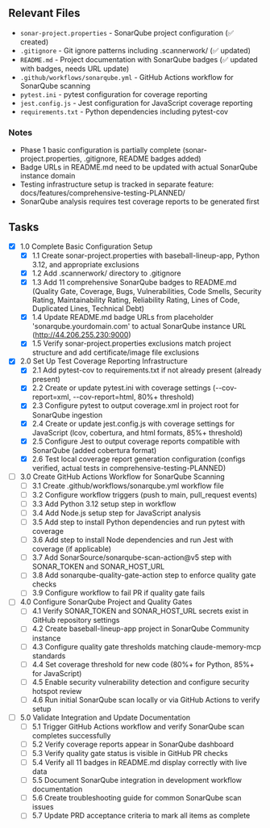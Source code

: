## Relevant Files

- `sonar-project.properties` - SonarQube project configuration (✅ created)
- `.gitignore` - Git ignore patterns including .scannerwork/ (✅ updated)
- `README.md` - Project documentation with SonarQube badges (✅ updated with badges, needs URL update)
- `.github/workflows/sonarqube.yml` - GitHub Actions workflow for SonarQube scanning
- `pytest.ini` - pytest configuration for coverage reporting
- `jest.config.js` - Jest configuration for JavaScript coverage reporting
- `requirements.txt` - Python dependencies including pytest-cov

### Notes

- Phase 1 basic configuration is partially complete (sonar-project.properties, .gitignore, README badges added)
- Badge URLs in README.md need to be updated with actual SonarQube instance domain
- Testing infrastructure setup is tracked in separate feature: docs/features/comprehensive-testing-PLANNED/
- SonarQube analysis requires test coverage reports to be generated first

## Tasks

- [x] 1.0 Complete Basic Configuration Setup
  - [x] 1.1 Create sonar-project.properties with baseball-lineup-app, Python 3.12, and appropriate exclusions
  - [x] 1.2 Add .scannerwork/ directory to .gitignore
  - [x] 1.3 Add 11 comprehensive SonarQube badges to README.md (Quality Gate, Coverage, Bugs, Vulnerabilities, Code Smells, Security Rating, Maintainability Rating, Reliability Rating, Lines of Code, Duplicated Lines, Technical Debt)
  - [x] 1.4 Update README.md badge URLs from placeholder 'sonarqube.yourdomain.com' to actual SonarQube instance URL (http://44.206.255.230:9000)
  - [x] 1.5 Verify sonar-project.properties exclusions match project structure and add certificate/image file exclusions

- [x] 2.0 Set Up Test Coverage Reporting Infrastructure
  - [x] 2.1 Add pytest-cov to requirements.txt if not already present (already present)
  - [x] 2.2 Create or update pytest.ini with coverage settings (--cov-report=xml, --cov-report=html, 80%+ threshold)
  - [x] 2.3 Configure pytest to output coverage.xml in project root for SonarQube ingestion
  - [x] 2.4 Create or update jest.config.js with coverage settings for JavaScript (lcov, cobertura, and html formats, 85%+ threshold)
  - [x] 2.5 Configure Jest to output coverage reports compatible with SonarQube (added cobertura format)
  - [x] 2.6 Test local coverage report generation configuration (configs verified, actual tests in comprehensive-testing-PLANNED)

- [ ] 3.0 Create GitHub Actions Workflow for SonarQube Scanning
  - [ ] 3.1 Create .github/workflows/sonarqube.yml workflow file
  - [ ] 3.2 Configure workflow triggers (push to main, pull_request events)
  - [ ] 3.3 Add Python 3.12 setup step in workflow
  - [ ] 3.4 Add Node.js setup step for JavaScript analysis
  - [ ] 3.5 Add step to install Python dependencies and run pytest with coverage
  - [ ] 3.6 Add step to install Node dependencies and run Jest with coverage (if applicable)
  - [ ] 3.7 Add SonarSource/sonarqube-scan-action@v5 step with SONAR_TOKEN and SONAR_HOST_URL
  - [ ] 3.8 Add sonarqube-quality-gate-action step to enforce quality gate checks
  - [ ] 3.9 Configure workflow to fail PR if quality gate fails

- [ ] 4.0 Configure SonarQube Project and Quality Gates
  - [ ] 4.1 Verify SONAR_TOKEN and SONAR_HOST_URL secrets exist in GitHub repository settings
  - [ ] 4.2 Create baseball-lineup-app project in SonarQube Community instance
  - [ ] 4.3 Configure quality gate thresholds matching claude-memory-mcp standards
  - [ ] 4.4 Set coverage threshold for new code (80%+ for Python, 85%+ for JavaScript)
  - [ ] 4.5 Enable security vulnerability detection and configure security hotspot review
  - [ ] 4.6 Run initial SonarQube scan locally or via GitHub Actions to verify setup

- [ ] 5.0 Validate Integration and Update Documentation
  - [ ] 5.1 Trigger GitHub Actions workflow and verify SonarQube scan completes successfully
  - [ ] 5.2 Verify coverage reports appear in SonarQube dashboard
  - [ ] 5.3 Verify quality gate status is visible in GitHub PR checks
  - [ ] 5.4 Verify all 11 badges in README.md display correctly with live data
  - [ ] 5.5 Document SonarQube integration in development workflow documentation
  - [ ] 5.6 Create troubleshooting guide for common SonarQube scan issues
  - [ ] 5.7 Update PRD acceptance criteria to mark all items as complete
